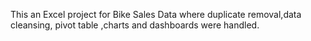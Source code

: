 This an Excel project for Bike Sales Data where duplicate removal,data cleansing, pivot table ,charts and dashboards were handled.
